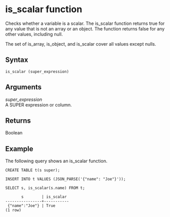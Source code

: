 # is\_scalar function<a name="r_is_scalar"></a>

Checks whether a variable is a scalar\. The is\_scalar function returns true for any value that is not an array or an object\. The function returns false for any other values, including null\.

The set of is\_array, is\_object, and is\_scalar cover all values except nulls\.

## Syntax<a name="r_is_scalar-synopsis"></a>

```
is_scalar (super_expression)
```

## Arguments<a name="r_is_scalar-arguments"></a>

*super\_expression*  
A SUPER expression or column\.

## Returns<a name="r_is_scalar-returns"></a>

Boolean

## Example<a name="r_is_scalar_example"></a>

The following query shows an is\_scalar function\.

```
CREATE TABLE t(s super);

INSERT INTO t VALUES (JSON_PARSE('{"name": "Joe"}'));

SELECT s, is_scalar(s.name) FROM t;

       s        | is_scalar
----------------+-----------
 {"name":"Joe"} | True
(1 row)
```
